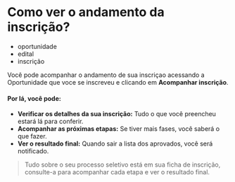 # Como ver o andamento da inscrição?

- oportunidade
- edital
- inscrição

Você pode acompanhar o andamento de sua inscriçao acessando a Oportunidade que voce se inscreveu e clicando em **Acompanhar inscrição**.



#### **Por lá, você pode:**

* **Verificar os detalhes da sua inscrição:** Tudo o que você preencheu estará lá para conferir.
* **Acompanhar as próximas etapas:** Se tiver mais fases, você saberá o que fazer.
* **Ver o resultado final:** Quando sair a lista dos aprovados, você será notificado.

> Tudo sobre o seu processo seletivo está em sua ficha de inscrição, consulte-a para acompanhar cada etapa e ver o resultado final.